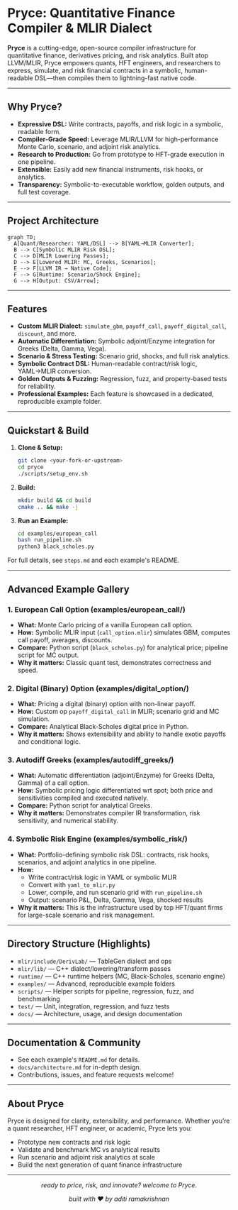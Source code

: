 # Pryce: Quantitative Finance Compiler & MLIR Dialect

**Pryce** is a cutting-edge, open-source compiler infrastructure for quantitative finance, derivatives pricing, and risk analytics. Built atop LLVM/MLIR, Pryce empowers quants, HFT engineers, and researchers to express, simulate, and risk financial contracts in a symbolic, human-readable DSL—then compiles them to lightning-fast native code.

---

## Why Pryce?
- **Expressive DSL:** Write contracts, payoffs, and risk logic in a symbolic, readable form.
- **Compiler-Grade Speed:** Leverage MLIR/LLVM for high-performance Monte Carlo, scenario, and adjoint risk analytics.
- **Research to Production:** Go from prototype to HFT-grade execution in one pipeline.
- **Extensible:** Easily add new financial instruments, risk hooks, or analytics.
- **Transparency:** Symbolic-to-executable workflow, golden outputs, and full test coverage.

---

## Project Architecture

```mermaid
graph TD;
  A[Quant/Researcher: YAML/DSL] --> B[YAML→MLIR Converter];
  B --> C[Symbolic MLIR Risk DSL];
  C --> D[MLIR Lowering Passes];
  D --> E[Lowered MLIR: MC, Greeks, Scenarios];
  E --> F[LLVM IR → Native Code];
  F --> G[Runtime: Scenario/Shock Engine];
  G --> H[Output: CSV/Arrow];
```

---

## Features
- **Custom MLIR Dialect:** `simulate_gbm`, `payoff_call`, `payoff_digital_call`, `discount`, and more.
- **Automatic Differentiation:** Symbolic adjoint/Enzyme integration for Greeks (Delta, Gamma, Vega).
- **Scenario & Stress Testing:** Scenario grid, shocks, and full risk analytics.
- **Symbolic Contract DSL:** Human-readable contract/risk logic, YAML→MLIR conversion.
- **Golden Outputs & Fuzzing:** Regression, fuzz, and property-based tests for reliability.
- **Professional Examples:** Each feature is showcased in a dedicated, reproducible example folder.

---

## Quickstart & Build

1. **Clone & Setup:**
   ```bash
   git clone <your-fork-or-upstream>
   cd pryce
   ./scripts/setup_env.sh
   ```
2. **Build:**
   ```bash
   mkdir build && cd build
   cmake .. && make -j
   ```
3. **Run an Example:**
   ```bash
   cd examples/european_call
   bash run_pipeline.sh
   python3 black_scholes.py
   ```

For full details, see `steps.md` and each example's README.

---

## Advanced Example Gallery

### 1️. European Call Option (examples/european_call/)
- **What:** Monte Carlo pricing of a vanilla European call option.
- **How:** Symbolic MLIR input (`call_option.mlir`) simulates GBM, computes call payoff, averages, discounts.
- **Compare:** Python script (`black_scholes.py`) for analytical price; pipeline script for MC output.
- **Why it matters:** Classic quant test, demonstrates correctness and speed.

### 2️. Digital (Binary) Option (examples/digital_option/)
- **What:** Pricing a digital (binary) option with non-linear payoff.
- **How:** Custom op `payoff_digital_call` in MLIR; scenario grid and MC simulation.
- **Compare:** Analytical Black-Scholes digital price in Python.
- **Why it matters:** Shows extensibility and ability to handle exotic payoffs and conditional logic.

### 3. Autodiff Greeks (examples/autodiff_greeks/)
- **What:** Automatic differentiation (adjoint/Enzyme) for Greeks (Delta, Gamma) of a call option.
- **How:** Symbolic pricing logic differentiated wrt spot; both price and sensitivities compiled and executed natively.
- **Compare:** Python script for analytical Greeks.
- **Why it matters:** Demonstrates compiler IR transformation, risk sensitivity, and numerical stability.

### 4. Symbolic Risk Engine (examples/symbolic_risk/)
- **What:** Portfolio-defining symbolic risk DSL: contracts, risk hooks, scenarios, and adjoint analytics in one pipeline.
- **How:**
    - Write contract/risk logic in YAML or symbolic MLIR
    - Convert with `yaml_to_mlir.py`
    - Lower, compile, and run scenario grid with `run_pipeline.sh`
    - Output: scenario P&L, Delta, Gamma, Vega, shocked results
- **Why it matters:** This is the infrastructure used by top HFT/quant firms for large-scale scenario and risk management.

---

## Directory Structure (Highlights)

- `mlir/include/DerivLab/` — TableGen dialect and ops
- `mlir/lib/` — C++ dialect/lowering/transform passes
- `runtime/` — C++ runtime helpers (MC, Black-Scholes, scenario engine)
- `examples/` — Advanced, reproducible example folders
- `scripts/` — Helper scripts for pipeline, regression, fuzz, and benchmarking
- `test/` — Unit, integration, regression, and fuzz tests
- `docs/` — Architecture, usage, and design documentation

---

## Documentation & Community
- See each example's `README.md` for details.
- `docs/architecture.md` for in-depth design.
- Contributions, issues, and feature requests welcome!

---

## About Pryce
Pryce is designed for clarity, extensibility, and performance. Whether you’re a quant researcher, HFT engineer, or academic, Pryce lets you:
- Prototype new contracts and risk logic
- Validate and benchmark MC vs analytical results
- Run scenario and adjoint risk analytics at scale
- Build the next generation of quant finance infrastructure

---

<p align="center"><i>ready to price, risk, and innovate? welcome to Pryce.</i></p>

<p align="center"><i>built with ❤️ by aditi ramakrishnan</i></p>
